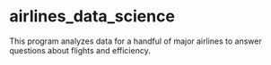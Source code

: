 # airlines_data_science
This program analyzes data for a handful of major airlines to answer questions about flights and efficiency.
